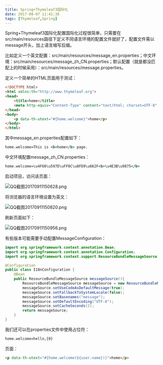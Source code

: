 ```yaml
---
title: Spring+Thymeleaf3国际化
date: 2017-08-07 11:41:38
tags: [Thymeleaf,Spring]
---
```

Spring+Thymeleaf3国际化配置国际化过程很简单，只需要在src/main/resources路径下定义不同语言环境的配置文件就好了，配置文件需以message开头，加上语言缩写后缀。

比如定义一个英文配置：src/main/resources/message_en.properties；中文环境：src/main/resources/message_zh_CN.properties；默认配置（就是都没匹配上的时候采用）：src/main/resources/message.properties。

定义一个简单的HTML页面用于测试：
```html
<!DOCTYPE html>
<html xmlns:th="http://www.thymeleaf.org">
<head>
    <title>home</title>
    <meta http-equiv="Content-Type" content="text/html; charset=UTF-8" />
</head>
<body>
    <p data-th-utext="#{home.welcome}">home</p>
</body>
</html> 
```
<!--more-->
其中message_en.properties配置如下：
```xml
home.welcome=This is <b>home</b> page.
```
中文环境配置message_zh_CN.properties：
```xml
home.welcome=\u4F60\u597D\uFF0C\u8FD9\u662F<b>\u4E3B\u9875</b>
```
启动项目，访问该页面：

![QQ截图20170911150628.png](img/QQ截图20170911150628.png)

将浏览器的语言环境设置为英文：

![QQ截图20170911150820.png](img/QQ截图20170911150820.png)

刷新页面如下：

![QQ截图20170911150956.png](img/QQ截图20170911150956.png)

有些版本可能需要手动配置MessageConfiguration：
```java
import org.springframework.context.annotation.Bean;
import org.springframework.context.annotation.Configuration;
import org.springframework.context.support.ResourceBundleMessageSource;

@Configuration
public class I18nConfiguration {
    @Bean
    public ResourceBundleMessageSource messageSource(){
        ResourceBundleMessageSource messageSource = new ResourceBundleMessageSource();
        messageSource.setUseCodeAsDefaultMessage(true);
        messageSource.setFallbackToSystemLocale(false);
        messageSource.setBasenames("message");
        messageSource.setDefaultEncoding("UTF-8");
        messageSource.setCacheSeconds(2);
        return messageSource;
    }
} 
```
我们还可以在properties文件中使用占位符：
```xml
home.welcome=hello,{0}
```
页面：
```html
<p data-th-utext="#{home.welcome(${user.name})}">home</p>
```